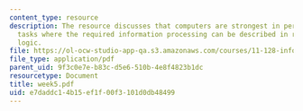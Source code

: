 ```yaml
---
content_type: resource
description: The resource discusses that computers are strongest in performing those
  tasks where the required information processing can be described in rules-based
  logic.
file: https://ol-ocw-studio-app-qa.s3.amazonaws.com/courses/11-128-information-technology-and-the-labor-market-spring-2005/e7daddc14b15ef1f00f3101d0db48499_week5.pdf
file_type: application/pdf
parent_uid: 9f3c0e7e-b83c-d5e6-510b-4e8f4823b1dc
resourcetype: Document
title: week5.pdf
uid: e7daddc1-4b15-ef1f-00f3-101d0db48499
---
```

